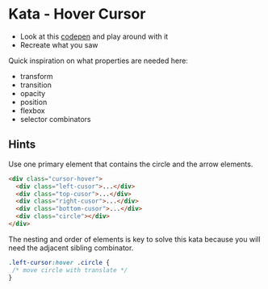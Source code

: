 # Kata - Hover Cursor

- Look at this [codepen](https://codepen.io/nicokoenig/full/yLgvZvm
) and play around with it
- Recreate what you saw

Quick inspiration on what properties are needed here:
- transform
- transition
- opacity
- position
- flexbox
- selector combinators

## Hints

Use one primary element that contains the circle and the arrow elements.

```html
<div class="cursor-hover">
  <div class="left-cusor">...</div>
  <div class="top-cusor">...</div>
  <div class="right-cusor">...</div>
  <div class="bottom-cusor">...</div>
  <div class="circle"></div>
</div>
```

The nesting and order of elements is key to solve this kata because you will need the adjacent sibling combinator.

```css
.left-cursor:hover .circle {
 /* move circle with translate */
}
```


